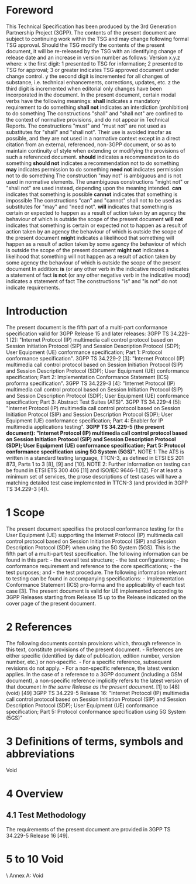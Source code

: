 # Foreword
This Technical Specification has been produced by the 3rd Generation
Partnership Project (3GPP).
The contents of the present document are subject to continuing work within the
TSG and may change following formal TSG approval. Should the TSG modify the
contents of the present document, it will be re-released by the TSG with an
identifying change of release date and an increase in version number as
follows:
Version x.y.z
where:
x the first digit:
1 presented to TSG for information;
2 presented to TSG for approval;
3 or greater indicates TSG approved document under change control.
y the second digit is incremented for all changes of substance, i.e. technical
enhancements, corrections, updates, etc.
z the third digit is incremented when editorial only changes have been
incorporated in the document.
In the present document, certain modal verbs have the following meanings:
**shall** indicates a mandatory requirement to do something
**shall not** indicates an interdiction (prohibition) to do something
The constructions \"shall\" and \"shall not\" are confined to the context of
normative provisions, and do not appear in Technical Reports.
The constructions \"must\" and \"must not\" are not used as substitutes for
\"shall\" and \"shall not\". Their use is avoided insofar as possible, and
they are not used in a normative context except in a direct citation from an
external, referenced, non-3GPP document, or so as to maintain continuity of
style when extending or modifying the provisions of such a referenced
document.
**should** indicates a recommendation to do something
**should not** indicates a recommendation not to do something
**may** indicates permission to do something
**need not** indicates permission not to do something
The construction \"may not\" is ambiguous and is not used in normative
elements. The unambiguous constructions \"might not\" or \"shall not\" are
used instead, depending upon the meaning intended.
**can** indicates that something is possible
**cannot** indicates that something is impossible
The constructions \"can\" and \"cannot\" shall not to be used as substitutes
for \"may\" and \"need not\".
**will** indicates that something is certain or expected to happen as a result
of action taken by an agency the behaviour of which is outside the scope of
the present document
**will not** indicates that something is certain or expected not to happen as
a result of action taken by an agency the behaviour of which is outside the
scope of the present document
**might** indicates a likelihood that something will happen as a result of
action taken by some agency the behaviour of which is outside the scope of the
present document
**might not** indicates a likelihood that something will not happen as a
result of action taken by some agency the behaviour of which is outside the
scope of the present document
In addition:
**is** (or any other verb in the indicative mood) indicates a statement of
fact
**is not** (or any other negative verb in the indicative mood) indicates a
statement of fact
The constructions \"is\" and \"is not\" do not indicate requirements.
# Introduction
The present document is the fifth part of a multi-part conformance
specification valid for 3GPP Release 15 and later releases:
3GPP TS 34.229-1 [2]: \"Internet Protocol (IP) multimedia call control
protocol based on Session Initiation Protocol (SIP) and Session Description
Protocol (SDP); User Equipment (UE) conformance specification; Part 1:
Protocol conformance specification\".
3GPP TS 34.229-2 [3]: \"Internet Protocol (IP) multimedia call control
protocol based on Session Initiation Protocol (SIP) and Session Description
Protocol (SDP); User Equipment (UE) conformance specification; Part 2:
Implementation Conformance Statement (ICS) proforma specification\".
3GPP TS 34.229-3 [4]: \"Internet Protocol (IP) multimedia call control
protocol based on Session Initiation Protocol (SIP) and Session Description
Protocol (SDP); User Equipment (UE) conformance specification; Part 3:
Abstract Test Suites (ATS)\".
3GPP TS 34.229-4 [5]: \"Internet Protocol (IP) multimedia call control
protocol based on Session Initiation Protocol (SIP) and Session Description
Protocol (SDP); User Equipment (UE) conformance specification; Part 4: Enabler
for IP multimedia applications testing\".
**3GPP TS 34.229-5 (the present document): \"Internet Protocol (IP) multimedia
call control protocol based on Session Initiation Protocol (SIP) and Session
Description Protocol (SDP); User Equipment (UE) conformance specification;
Part 5: Protocol conformance specification using 5G System (5GS)\".**
NOTE 1: The ATS is written in a standard testing language, TTCN-3, as defined
in ETSI ES 201 873, Parts 1 to 3 [8], [9] and [10].
NOTE 2: Further information on testing can be found in ETSI ETS 300 406 [11]
and ISO/IEC 9646-1 [12].
For at least a minimum set of services, the prose descriptions of test cases
will have a matching detailed test case implemented in TTCN-3 (and provided in
3GPP TS 34.229-3 [4]).
# 1 Scope
The present document specifies the protocol conformance testing for the User
Equipment (UE) supporting the Internet Protocol (IP) multimedia call control
protocol based on Session Initiation Protocol (SIP) and Session Description
Protocol (SDP) when using the 5G System (5GS).
This is the fifth part of a multi-part test specification. The following
information can be found in this part:
\- the overall test structure;
\- the test configurations;
\- the conformance requirement and reference to the core specifications;
\- the test purposes; and
\- the test procedure.
The following information relevant to testing can be found in accompanying
specifications:
\- Implementation Conformance Statement (ICS) pro-forma and the applicability
of each test case [3].
The present document is valid for UE implemented according to 3GPP Releases
starting from Release 15 up to the Release indicated on the cover page of the
present document.
# 2 References
The following documents contain provisions which, through reference in this
text, constitute provisions of the present document.
\- References are either specific (identified by date of publication, edition
number, version number, etc.) or non‑specific.
\- For a specific reference, subsequent revisions do not apply.
\- For a non-specific reference, the latest version applies. In the case of a
reference to a 3GPP document (including a GSM document), a non-specific
reference implicitly refers to the latest version of that document _in the
same Release as the present document_.
[1] to [48] (void)
[49] 3GPP TS 34.229-5 Release 16: \"Internet Protocol (IP) multimedia call
control protocol based on Session Initiation Protocol (SIP) and Session
Description Protocol (SDP); User Equipment (UE) conformance specification;
Part 5: Protocol conformance specification using 5G System (5GS)\"
# 3 Definitions of terms, symbols and abbreviations
Void
# 4 Overview
## 4.1 Test Methodology
The requirements of the present document are provided in 3GPP TS 34.229-5
Release 16 [49].
# 5 to 10 Void
\ Annex A: Void
#